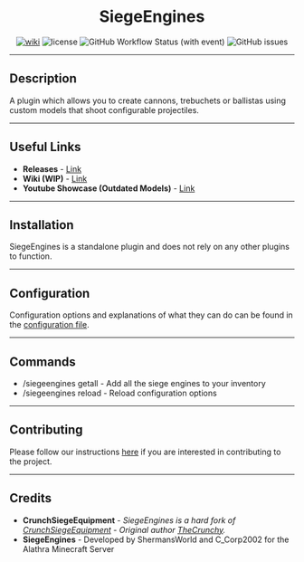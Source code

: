 
<h1 align="center">SiegeEngines</h1>
<p align="center">
    <a href="https://github.com/Alathra/SiegeEngines/wiki"><img src="https://img.shields.io/badge/Wiki-900C3F?style=flat-square" alt="wiki"/></a>
    <img src="https://img.shields.io/github/license/Alathra/SiegeEngines?color=blue&style=flat-square" alt="license"/>
    <img alt="GitHub Workflow Status (with event)" src="https://img.shields.io/github/actions/workflow/status/Alathra/SiegeEngines/release.yml?style=flat-square">
    <img alt="GitHub issues" src="https://img.shields.io/github/issues/Alathra/SiegeEngines?style=flat-square">
</p>

---

## Description

A plugin which allows you to create cannons, trebuchets or ballistas using custom models that shoot configurable projectiles. 

---

## Useful Links

* **Releases** - [Link](https://github.com/Alathra/SiegeEngines/releases)
* **Wiki (WIP)** - [Link](https://github.com/Alathra/SiegeEngines/wiki)
* **Youtube Showcase (Outdated Models)** - [Link](https://www.youtube.com/watch?v=BusLXEYwX28)

---

## Installation

SiegeEngines is a standalone plugin and does not rely on any other plugins to function.

---

## Configuration

Configuration options and explanations of what they can do can be found in the [configuration file](https://github.com/Alathra/SiegeEngines/blob/main/src/main/resources/config.yml).

---

## Commands

* /siegeengines getall - Add all the siege engines to your inventory
* /siegeengines reload - Reload configuration options

---

## Contributing

Please follow our instructions [here](https://github.com/Alathra/SiegeEngines/blob/main/CONTRIBUTING.md) if you are interested in contributing to the project.

---

## Credits

* **CrunchSiegeEquipment** - *SiegeEngines is a hard fork of [CrunchSiegeEquipment](https://github.com/TheCrunchy/CrunchSiegeEquipment) - Original author [TheCrunchy](https://github.com/TheCrunchy).*
* **SiegeEngines** - Developed by ShermansWorld and C_Corp2002 for the Alathra Minecraft Server

